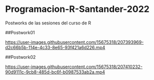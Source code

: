 # Programacion-R-Santander-2022
Postworks de las sesiones del curso de R

##Postwork01

https://user-images.githubusercontent.com/15675318/207393969-d2c66b5b-114e-4c33-8e65-93f421a6d226.mp4

##Postwork02

https://user-images.githubusercontent.com/15675318/207410232-90d9111c-9cb8-485d-bc6f-b0987533ab2a.mp4

